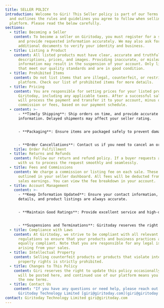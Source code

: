 ```yaml
---
title: SELLER POLICY
introduction: Welcome to Giri! This Seller policy is part of our Terms of Use
  and outlines the rules and guidelines you agree to follow when selling on our
  platform. Please read the below carefully.
sections:
  - title: Becoming a Seller
    content: To become a seller on Giritoday, you must register for a seller account
      and provide requested information accurately. We may also ask for
      additional documents to verify your identity and business.
  - title: Listing a Product
    content: All listed products must have clear, accurate and truthful product
      descriptions, prices, and images. Providing inaccurate, or misleading
      information may result in the suspension of your account. Only list items
      that meet our quality standards and are in good condition.
  - title: Prohibited Items
    content: Do not list items that are illegal, counterfeit, or restricted on our
      platform. Check our list of prohibited items for more details.
  - title: Pricing
    content: You are responsible for setting prices for your listed products on
      Giritoday, including any applicable taxes. After a successful sale, we
      will process the payment and transfer it to your account, minus our
      commission or fees, based on our payment schedule.
  - content: >-
      - **Timely Shipping**: Ship orders on time, and provide accurate tracking
      information. Delayed shipments may affect your seller rating.


      - **Packaging**: Ensure items are packaged safely to prevent damage during delivery.


      - **Order Cancellations**: Contact us if you need to cancel an order. Frequent cancellations may impact your account.
    title: Order Fulfillment
  - title: Returns and Refunds
    content: Follow our return and refund policy. If a buyer requests a return, work
      with us to process the request smoothly and seamlessly.
  - title: Fees and Commissions
    content: We charge a commission or listing fee on each sale. These fees are
      outlined in your seller dashboard. All fees will be deducted from your
      sales earnings. You can view the fee breakdown in your account.
  - title: Account Management
    content: >-
      - **Keep Information Updated**: Ensure your contact information, bank
      details, and product listings are always accurate.


      - **Maintain Good Ratings**: Provide excellent service and high-quality products to keep your seller ratings high.


      - **Suspensions and Terminations**: Giritoday reserves the right to suspend or terminate your account if you violate this policy or if we receive negative feedback from buyers with respect to your product.
  - title: Compliance with Laws
    content: At Giritoday, we strive to be compliant with all relevant laws and
      regulations so ensure that your products and business practices are
      equally compliant. Note that you are responsible for any legal issues
      arising from your sales.
  - title: Intellectual Property
    content: Selling counterfeit products or products that violate intellectual
      property rights is strictly prohibited.
  - title: Changes to This Policy
    content: Giri reserves the right to update this policy occasionally. Any changes
      will be posted here, and continued use of our platform means you accept
      the new terms.
  - title: Contact Us
    content: "If you have any questions or need help, please reach out to us at:
      Giritoday Technology Limited [giri@giritoday.com](giri@giritoday.com)"
contact: Giritoday Technology Limited giri@giritoday.com
---
```

